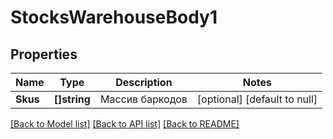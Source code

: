 # StocksWarehouseBody1

## Properties
Name | Type | Description | Notes
------------ | ------------- | ------------- | -------------
**Skus** | **[]string** | Массив баркодов | [optional] [default to null]

[[Back to Model list]](../README.md#documentation-for-models) [[Back to API list]](../README.md#documentation-for-api-endpoints) [[Back to README]](../README.md)

